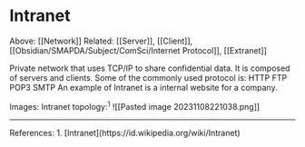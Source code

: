 # Intranet
Above: [[Network]]
Related: [[Server]], [[Client]], [[Obsidian/SMAPDA/Subject/ComSci/Internet Protocol]], [[Extranet]]

Private network that uses TCP/IP to share confidential data.
It is composed of servers and clients.
Some of the commonly used protocol is:
	HTTP
	FTP
	POP3
	SMTP
An example of Intranet is a internal website for a company.

Images:
	Intranet topology:$^1$
	![[Pasted image 20231108221038.png]]

<hr>
References:
1. [Intranet](https://id.wikipedia.org/wiki/Intranet)